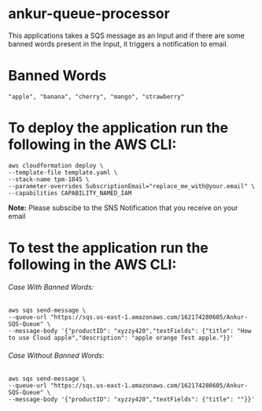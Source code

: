 # ankur-queue-processor
This applications takes a SQS message as an Input and if there are some banned words present in the Input, it triggers a notification to email.

# Banned Words
```
"apple", "banana", "cherry", "mango", "strawberry"
```

# To deploy the application run the following in the AWS CLI:
```
aws cloudformation deploy \
--template-file template.yaml \
--stack-name tpm-1845 \
--parameter-overrides SubscriptionEmail="replace_me_with@your.email" \
--capabilities CAPABILITY_NAMED_IAM
```
**Note:** Please subscibe to the SNS Notification that you receive on your email

# To test the application run the following in the AWS CLI:

###### Case With Banned Words:
```
aws sqs send-message \
--queue-url "https://sqs.us-east-1.amazonaws.com/162174280605/Ankur-SQS-Queue" \
--message-body '{"productID": "xyzzy420","textFields": {"title": "How to use Cloud apple","description": "apple orange Test apple."}}'
```

###### Case Without Banned Words:
```
aws sqs send-message \
--queue-url "https://sqs.us-east-1.amazonaws.com/162174280605/Ankur-SQS-Queue" \
--message-body '{"productID": "xyzzy420","textFields": {"title": ""}}'
```
